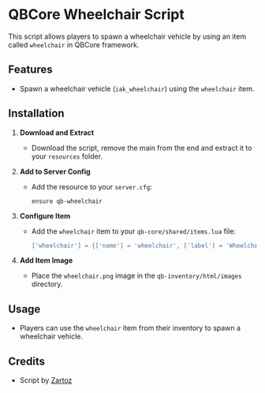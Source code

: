 # QBCore Wheelchair Script

This script allows players to spawn a wheelchair vehicle by using an item called `wheelchair` in QBCore framework.

## Features

- Spawn a wheelchair vehicle (`iak_wheelchair`) using the `wheelchair` item.

## Installation

1. **Download and Extract**
   - Download the script, remove the main from the end and extract it to your `resources` folder.

2. **Add to Server Config**
   - Add the resource to your `server.cfg`:
     ```plaintext
     ensure qb-wheelchair
     ```

3. **Configure Item**
   - Add the `wheelchair` item to your `qb-core/shared/items.lua` file:
     ```lua
     ['wheelchair'] = {['name'] = 'wheelchair', ['label'] = 'Wheelchair', ['weight'] = 5000, ['type'] = 'item', ['image'] = 'wheelchair.png', ['unique'] = false, ['useable'] = true, ['shouldClose'] = true, ['combinable'] = nil, ['description'] = 'A portable wheelchair to help you move around.'},
     ```

4. **Add Item Image**
   - Place the `wheelchair.png` image in the `qb-inventory/html/images` directory.

## Usage

- Players can use the `wheelchair` item from their inventory to spawn a wheelchair vehicle.

## Credits

- Script by [Zartoz](https://github.com/YourName)
